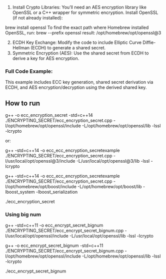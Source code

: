 1.	Install Crypto Libraries:
You’ll need an AES encryption library like OpenSSL or a C++ wrapper for symmetric encryption.
Install OpenSSL (if not already installed):

brew install openssl
To find the exact path where Homebrew installed OpenSSL, run:
brew --prefix openssl
result:  /opt/homebrew/opt/openssl@3

2.	ECDH Key Exchange:
Modify the code to include Elliptic Curve Diffie-Hellman (ECDH) to generate a shared secret.
3.	Symmetric Encryption (AES):
Use the shared secret from ECDH to derive a key for AES encryption.

### Full Code Example:

This example includes ECC key generation, shared secret derivation via ECDH, and AES encryption/decryption using the derived shared key.

## How to run

g++ -o ecc_encryption_secret -std=c++14 ./ENCRYPTING_SECRET/ecc_encryption_secret.cpp -I/opt/homebrew/opt/openssl/include -L/opt/homebrew/opt/openssl/lib -lssl -lcrypto

or:

g++ -std=c++14 -o ecc_ecc_encryption_secretexample ./ENCRYPTING_SECRET/ecc_encryption_secret.cpp -I/usr/local/opt/openssl@3/include -L/usr/local/opt/openssl@3/lib -lssl -lcrypto


g++ -std=c++14 -o ecc_ecc_encryption_secretexample ./ENCRYPTING_SECRET/ecc_encryption_secret.cpp -I/opt/homebrew/opt/boost/include -L/opt/homebrew/opt/boost/lib -lboost_system -lboost_serialization

./ecc_encryption_secret

### Using big num

g++ -std=c++11 -o ecc_encrypt_secret_bignum ./ENCRYPTING_SECRET/ecc_encrypt_secret_bignum.cpp -I/usr/local/opt/openssl/include -L/usr/local/opt/openssl/lib -lssl -lcrypto

g++ -o ecc_encrypt_secret_bignum -std=c++11 ./ENCRYPTING_SECRET/ecc_encrypt_secret_bignum.cpp -I/opt/homebrew/opt/openssl/include -L/opt/homebrew/opt/openssl/lib -lssl -lcrypto

./ecc_encrypt_secret_bignum